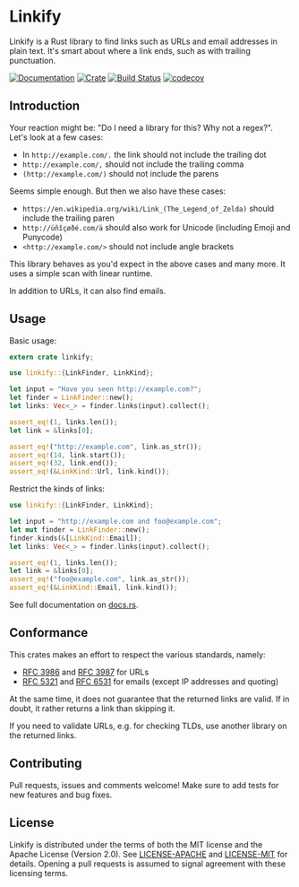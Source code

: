 Linkify
=======

Linkify is a Rust library to find links such as URLs and email addresses in
plain text. It's smart about where a link ends, such as with trailing
punctuation.

[![Documentation](https://docs.rs/linkify/badge.svg)](https://docs.rs/linkify)
[![Crate](https://img.shields.io/crates/v/linkify.svg)](https://crates.io/crates/linkify)
[![Build Status](https://travis-ci.org/robinst/linkify.svg?branch=master)](https://travis-ci.org/robinst/linkify)
[![codecov](https://codecov.io/gh/robinst/linkify/branch/master/graph/badge.svg)](https://codecov.io/gh/robinst/linkify)

## Introduction

Your reaction might be: "Do I need a library for this? Why not a regex?".
Let's look at a few cases:

* In `http://example.com/.` the link should not include the trailing dot
* `http://example.com/,` should not include the trailing comma
* `(http://example.com/)` should not include the parens

Seems simple enough. But then we also have these cases:

* `https://en.wikipedia.org/wiki/Link_(The_Legend_of_Zelda)` should include the trailing paren
* `http://üñîçøðé.com/ä` should also work for Unicode (including Emoji and Punycode)
* `<http://example.com/>` should not include angle brackets

This library behaves as you'd expect in the above cases and many more.
It uses a simple scan with linear runtime.

In addition to URLs, it can also find emails.

## Usage

Basic usage:

```rust
extern crate linkify;

use linkify::{LinkFinder, LinkKind};

let input = "Have you seen http://example.com?";
let finder = LinkFinder::new();
let links: Vec<_> = finder.links(input).collect();

assert_eq!(1, links.len());
let link = &links[0];

assert_eq!("http://example.com", link.as_str());
assert_eq!(14, link.start());
assert_eq!(32, link.end());
assert_eq!(&LinkKind::Url, link.kind());
```

Restrict the kinds of links:

```rust
use linkify::{LinkFinder, LinkKind};

let input = "http://example.com and foo@example.com";
let mut finder = LinkFinder::new();
finder.kinds(&[LinkKind::Email]);
let links: Vec<_> = finder.links(input).collect();

assert_eq!(1, links.len());
let link = &links[0];
assert_eq!("foo@example.com", link.as_str());
assert_eq!(&LinkKind::Email, link.kind());
```

See full documentation on [docs.rs](https://docs.rs/linkify).

## Conformance

This crates makes an effort to respect the various standards, namely:

* [RFC 3986] and [RFC 3987] for URLs
* [RFC 5321] and [RFC 6531] for emails (except IP addresses and quoting)

At the same time, it does not guarantee that the returned links are valid.
If in doubt, it rather returns a link than skipping it.

If you need to validate URLs, e.g. for checking TLDs, use another library on
the returned links.

## Contributing

Pull requests, issues and comments welcome! Make sure to add tests for
new features and bug fixes.

## License

Linkify is distributed under the terms of both the MIT license and the
Apache License (Version 2.0). See [LICENSE-APACHE](LICENSE-APACHE) and
[LICENSE-MIT](LICENSE-MIT) for details. Opening a pull requests is
assumed to signal agreement with these licensing terms.

[RFC 3986]: https://tools.ietf.org/search/rfc3986
[RFC 3987]: https://tools.ietf.org/search/rfc3987
[RFC 5321]: https://tools.ietf.org/search/rfc5321
[RFC 6531]: https://tools.ietf.org/search/rfc6531
